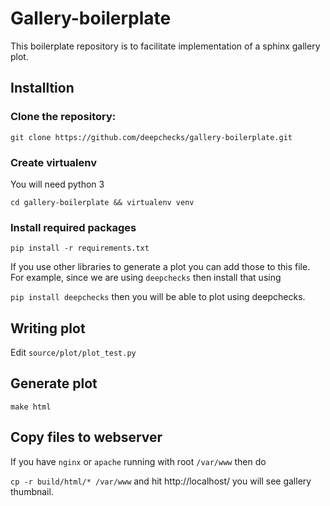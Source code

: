 # Gallery-boilerplate

This boilerplate repository is to facilitate implementation of a sphinx gallery
plot.

## Installtion

### Clone the repository:

`git clone https://github.com/deepchecks/gallery-boilerplate.git`

### Create virtualenv

You will need python 3

`cd gallery-boilerplate && virtualenv venv`

### Install required packages

`pip install -r requirements.txt`

If you use other libraries to generate a plot you can add those to this file.
For example, since we are using `deepchecks` then install that using

`pip install deepchecks` then you will be able to plot using deepchecks.


## Writing plot

Edit `source/plot/plot_test.py`

## Generate plot

`make html`

## Copy files to webserver

If you have `nginx` or `apache` running with root `/var/www` then do

`cp -r build/html/* /var/www` and hit http://localhost/ you will see gallery thumbnail.